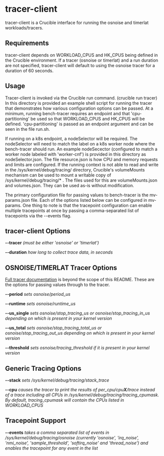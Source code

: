 # tracer-client

tracer-client is a Crucible interface for running the osnoise and timerlat workloads/tracers.

## Requirements

tracer-client depends on WORKLOAD_CPUS and HK_CPUS being defined in the Crucible environment.  If a tracer (osnoise or timerlat) and a run duration are not specified, tracer-client will default to using the osnoise tracer for a duration of 60 seconds.

## Usage

Tracer-client is invoked via the Crucible run command.  (crucible run tracer)  In this directory is provided an example shell script for running the tracer that demonstrates how various configuration options can be passed.  At a minimum, running bench-tracer requires an endpoint and that 'cpu-partitioning' be used so that WORKLOAD_CPUS and HK_CPUS will be defined.  'cpu-partitioning' is passed as an endpoint argument and can be seen in the file run.sh.

If running on a k8s endpoint, a nodeSelector will be required.  The nodeSelector will need to match the label on a k8s worker node where the bench-tracer should run.  An example nodeSecector (configured to match a worker node labeled with 'worker-cnf') is provided in this directory as nodeSelector.json.  The file resource.json is how CPU and memory requests and limits are configured.  If the running context is not able to read and write in the /sys/kernel/debug/tracing/ directory, Crucible's volumeMounts mechanism can be used to mount a writable copy of /sys/kernel/debug/tracing/* .  The files used for this are volumeMounts.json and volumes.json.  They can be used as-is without modification.

The primary configuration file for passing values to bench-tracer is the mv-params.json file.  Each of the options listed below can be configured in mv-params.  One thing to note is that the tracepoint configuration can enable multiple tracepoints at once by passing a comma-separated list of tracepoints via the --events flag.

## tracer-client Options

**--tracer** *(must be either 'osnoise' or 'timerlat')*

**--duration** *how long to collect trace data, in seconds*

## OSNOISE/TIMERLAT Tracer Options

[Full tracer documentation](https://www.kernel.org/doc/html/latest/trace/osnoise-tracer.html) is beyond the scope of this README.  These are the options for passing values through to the tracer.

**--period** *sets osnoise/period_us*

**--runtime** *sets osnoise/runtime_us*

**--us_single** *sets osnoise/stop_tracing_us or osnoise/stop_tracing_in_us depending on which is present in your kernel version*

**--us_total** *sets osnoise/stop_tracing_total_us or osnoise/stop_tracing_out_us depending on which is present in your kernel version*

**--threshold** *sets osnoise/tracing_threshold if it is present in your kernel version*


## Generic Tracing Options

**--stack** *sets /sys/kernel/debug/tracing/stack_trace*

**--cpu** *causes the tracer to print the results of per_cpu/cpu**X**/trace instead of a trace including all CPUs in /sys/kernel/debug/tracing/tracing_cpumask.  By default, tracing_cpumask will contain the CPUs listed in WORKLOAD_CPUS*

## Tracepoint Support

**--events** *takes a comma separated list of events in /sys/kernel/debug/tracing/osnoise (currently 'osnoise', 'irq_noise', 'nmi_noise', 'sample_threshold', 'softirq_noise' and 'thread_noise') and enables the tracepoint for any event in the list*
